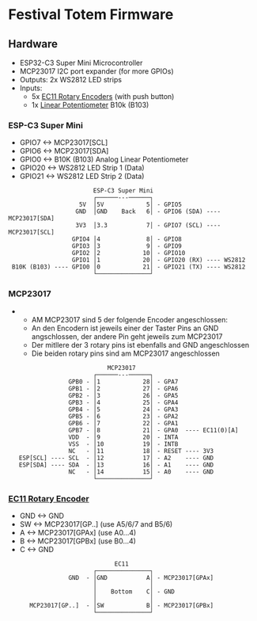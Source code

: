 # Festival Totem Firmware




## Hardware

- ESP32-C3 Super Mini Microcontroller
- MCP23017 I2C port expander (for more GPIOs)
- Outputs: 2x WS2812 LED strips
- Inputs:
  - 5x [EC11 Rotary Encoders](https://www.amazon.de/WayinTop-Potentiometer-Drehwinkelgeber-Automobilelektronik-Multimedia-Audio/dp/B08728PS6N) (with push button)
  - 1x [Linear Potentiometer](https://www.amazon.de/Schiebepotentiometer-Zweikanaliger-gerader-Schiebemischer-mehrere/dp/B09PBXB47T/ref=sr_1_33?__mk_de_DE=%C3%85M%C3%85%C5%BD%C3%95%C3%91&sr=8-33) B10k (B103)

### ESP-C3 Super Mini

- GPIO7 <-> MCP23017[SCL]
- GPIO6 <-> MCP23017[SDA]
- GPIO0 <-> B10K (B103) Analog Linear Potentiometer
- GPIO20 <-> WS2812 LED Strip 1 (Data)
- GPIO21 <-> WS2812 LED Strip 2 (Data)

```
                        ESP-C3 Super Mini
                        ┌──────---──────┐
                    5V  │5V            5│ - GPIO5
                   GND  │GND    Back   6│ - GPIO6 (SDA) ---- MCP23017[SDA]
                   3V3  │3.3           7│ - GPIO7 (SCL) ---- MCP23017[SCL]
                  GPIO4 │4             8│ - GPIO8
                  GPIO3 │3             9│ - GPIO9
                  GPIO2 │2            10│ - GPIO10
                  GPIO1 │1            20│ - GPIO20 (RX) ---- WS2812
 B10K (B103) ---- GPIO0 │0            21│ - GPIO21 (TX) ---- WS2812
                        └───────────────┘
```

### MCP23017

-
  - AM MCP23017 sind 5 der folgende Encoder angeschlossen:
  - An den Encodern ist jeweils einer der Taster Pins an GND angschlossen, der andere Pin geht jeweils zum MCP23017
  - Der mitllere der 3 rotary pins ist ebenfalls and GND angeschlossen
  - Die beiden rotary pins sind am MCP23017 angeschlossen

```
                            MCP23017
                        ┌──────---──────┐
                 GPB0 - │1            28│ - GPA7
                 GPB1 - │2            27│ - GPA6
                 GPB2 - │3            26│ - GPA5
                 GPB3 - │4            25│ - GPA4
                 GPB4 - │5            24│ - GPA3
                 GPB5 - │6            23│ - GPA2
                 GPB6 - │7            22│ - GPA1
                 GPB7 - │8            21│ - GPA0  ---- EC11(0)[A]
                 VDD  - │9            20│ - INTA
                 VSS  - │10           19│ - INTB
                 NC   - │11           18│ - RESET ---- 3V3
   ESP[SCL] ---- SCL  - │12           17│ - A2    ---- GND
   ESP[SDA] ---- SDA  - │13           16│ - A1    ---- GND
                 NC   - │14           15│ - A0    ---- GND
                        └───────────────┘
```

### [EC11 Rotary Encoder](https://arduino-projekte.info/products/ec11-rotary-encoder)

- GND <-> GND
- SW <-> MCP23017[GP..] (use A5/6/7 and B5/6)
- A <-> MCP23017[GPAx] (use A0...4)
- B <-> MCP23017[GPBx] (use B0...4)
- C <-> GND

```
                              EC11
                        ┌───────────────┐
                 GND  - │GND           A│ - MCP23017[GPAx]
                        │               │
                        │    Bottom    C│ - GND
                        │               │
      MCP23017[GP..]  - │SW            B│ - MCP23017[GPBx]
                        └───────────────┘
```
